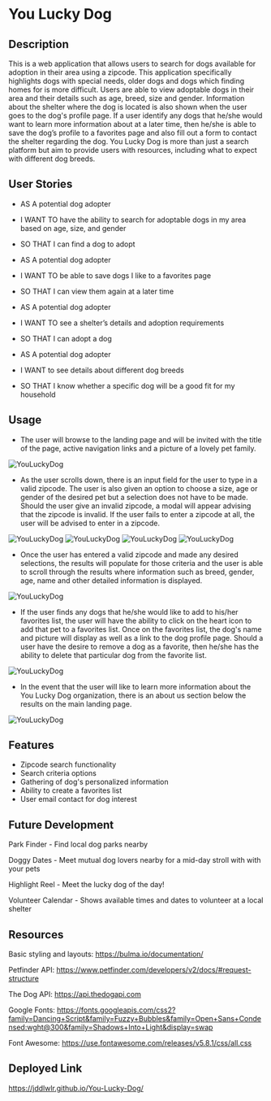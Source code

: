 # You Lucky Dog 


## Description

This is a web application that allows users to search for dogs available for adoption in their area using a zipcode. This application 
specifically highlights dogs with special needs, older dogs and dogs which finding homes for is more difficult. Users are able to view adoptable dogs in their area and their details such as age, breed, size and gender. Information about the shelter where the dog is located is also shown when the user goes to the dog's profile page.  If a user identify any dogs that he/she would want to learn more information about at a later time, then he/she is able to save the dog’s profile to a favorites page and also fill out a form to contact the shelter regarding the dog.  You Lucky Dog is more than just a search platform but aim to provide users with resources, including what to expect with different dog breeds.

## User Stories

- AS A potential dog adopter 
- I WANT TO have the ability to search for adoptable dogs in my area based on age, size, and gender 
- SO THAT I can find a dog to adopt

- AS A potential dog adopter 
- I WANT TO be able to save dogs I like to a favorites page 
- SO THAT I can view them again at a later time

- AS A potential dog adopter
- I WANT TO see a shelter’s details and adoption requirements 
- SO THAT I can adopt a dog

- AS A potential dog adopter 
- I WANT to see details about different dog breeds
- SO THAT I know whether a specific dog will be a good fit for my household

## Usage

- The user will browse to the landing page and will be invited with the title of the page, active navigation links and a picture of a lovely pet family.

![YouLuckyDog](assets/images/homepage.JPG)

- As the user scrolls down, there is an input field for the user to type in a valid zipcode. The user is also given an option to choose a size, age or gender of the desired pet but a selection does not have to be made. Should the user give an invalid zipcode, a modal will appear advising that the zipcode is invalid. If the user fails to enter a zipcode at all, the user will be advised to enter in a zipcode. 

![YouLuckyDog](assets/images/search.JPG)
![YouLuckyDog](assets/images/invalid.JPG)
![YouLuckyDog](assets/images/zipcode.JPG)
![YouLuckyDog](assets/images/search-criteria.JPG)

- Once the user has entered a valid zipcode and made any desired selections, the results will populate for those criteria and the user is able to scroll through the results where information such as breed, gender, age, name and other detailed information is displayed. 

![YouLuckyDog](assets/images/search-results.JPG)

- If the user finds any dogs that he/she would like to add to his/her favorites list, the user will have the ability to click on the heart icon to add that pet to a favorites list. Once on the favorites list, the dog's name and picture will display as well as a link to the dog profile page. Should a user have the desire to remove a dog as a favorite, then he/she has the ability to delete that particular dog from the favorite list. 

![YouLuckyDog](assets/images/saved-favorites.JPG)

- In the event that the user will like to learn more information about the You Lucky Dog organization, there is an about us section below the results on the main landing page. 

![YouLuckyDog](assets/images/aboutUs.JPG)


## Features

- Zipcode search functionality
- Search criteria options
- Gathering of dog's personalized information
- Ability to create a favorites list
- User email contact for dog interest 



## Future Development

Park Finder 
    - Find local dog parks nearby

Doggy Dates
    - Meet mutual dog lovers nearby for a mid-day stroll with with your pets

Highlight Reel
    - Meet the lucky dog of the day!

Volunteer Calendar
    - Shows available times and dates to volunteer at a local shelter

## Resources

Basic styling and layouts:  https://bulma.io/documentation/

Petfinder API: https://www.petfinder.com/developers/v2/docs/#request-structure

The Dog API:  https://api.thedogapi.com

Google Fonts: https://fonts.googleapis.com/css2?family=Dancing+Script&family=Fuzzy+Bubbles&family=Open+Sans+Condensed:wght@300&family=Shadows+Into+Light&display=swap

Font Awesome: https://use.fontawesome.com/releases/v5.8.1/css/all.css

## Deployed Link

https://jddlwlr.github.io/You-Lucky-Dog/





